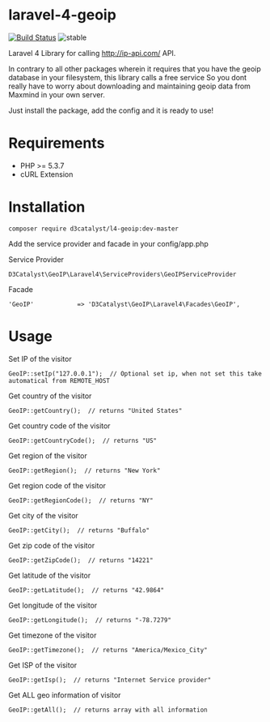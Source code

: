 laravel-4-geoip
===============

[![Build Status](http://www.d3catalyst.com/l4-geoip.svg)](http://www.d3catalyst.com/l4-geoip)  ![stable](http://www.d3catalyst.com/stable-v1.0.1-blue.svg)

Laravel 4 Library for calling http://ip-api.com/ API.

In contrary to all other packages wherein it requires that you have the geoip database in your filesystem, this library calls a free service
So you dont really have to worry about downloading and maintaining geoip data from Maxmind in your own server.

Just install the package, add the config and it is ready to use!


Requirements
============

* PHP >= 5.3.7
* cURL Extension

Installation
============

	composer require d3catalyst/l4-geoip:dev-master

Add the service provider and facade in your config/app.php

Service Provider

    D3Catalyst\GeoIP\Laravel4\ServiceProviders\GeoIPServiceProvider

Facade

    'GeoIP'            => 'D3Catalyst\GeoIP\Laravel4\Facades\GeoIP',

Usage
=====

Set IP of the visitor

    GeoIP::setIp("127.0.0.1");  // Optional set ip, when not set this take automatical from REMOTE_HOST

Get country of the visitor

    GeoIP::getCountry();  // returns "United States"
    
Get country code of the visitor

    GeoIP::getCountryCode();  // returns "US"

Get region of the visitor

    GeoIP::getRegion();  // returns "New York"

Get region code of the visitor

    GeoIP::getRegionCode();  // returns "NY"

Get city of the visitor

    GeoIP::getCity();  // returns "Buffalo"

Get zip code of the visitor

    GeoIP::getZipCode();  // returns "14221"
    
Get latitude of the visitor

    GeoIP::getLatitude();  // returns "42.9864"

Get longitude of the visitor

    GeoIP::getLongitude();  // returns "-78.7279"

Get timezone of the visitor

    GeoIP::getTimezone();  // returns "America/Mexico_City"

Get ISP of the visitor

    GeoIP::getIsp();  // returns "Internet Service provider"

Get ALL geo information of visitor

    GeoIP::getAll();  // returns array with all information
